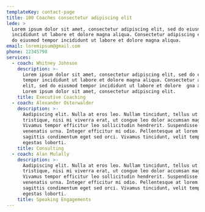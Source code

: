 ```yaml
---
templateKey: contact-page
title: 100 Coaches consectetur adipiscing elit
lede: >
  Lorem ipsum dolor sit amet, consectetur adipiscing elit, sed do eiusmod tempor
  incididunt ut labore et dolore magna aliqua. Consectetur adipiscing elit, sed
  do eiusmod tempor incididunt ut labore et dolore magna aliqua. 
email: loremipsum@gmail.com
phone: 12345798
services:
  - coach: Whitney Johnson
    description: >-
      Lorem ipsum dolor sit amet, consectetur adipiscing elit, sed do eiusmod
      tempor incididunt ut labore et dolore magna aliqua. Consectetur adipiscing
      elit, sed do eiusmod tempor incididunt ut labore et dolore  gna aliqua.
      Lorem ipsum dolor sit amet, consectetur adipiscing elit.
    title: Executive Coaching
  - coach: Alexander Osterwalder
    description: >-
      Aadipiscing elit. Nulla at eros leo. Nullam tincidunt, tellus ut ornare
      tristique, nisi mi viverra erat, ut congue leo dolor accumsan magna.
      Vivamus tempor efficitur leo sollicitudin hendrerit. Suspendisse sit amet
      venenatis urna. Integer efficitur mi odio. Pellentesque at lorem in ligula
      sagittis condimentum eget sed orci. Vivamus tincidunt, velit tempus
      egestas loborti.
    title: Consulting
  - coach: Alan Mulally
    description: >-
      Aadipiscing elit. Nulla at eros leo. Nullam tincidunt, tellus ut ornare
      tristique, nisi mi viverra erat, ut congue leo dolor accumsan magna.
      Vivamus tempor efficitur leo sollicitudin hendrerit. Suspendisse sit amet
      venenatis urna. Integer efficitur mi odio. Pellentesque at lorem in ligula
      sagittis condimentum eget sed orci. Vivamus tincidunt, velit tempus
      egestas loborti.
    title: Speaking Engagements
---
```


